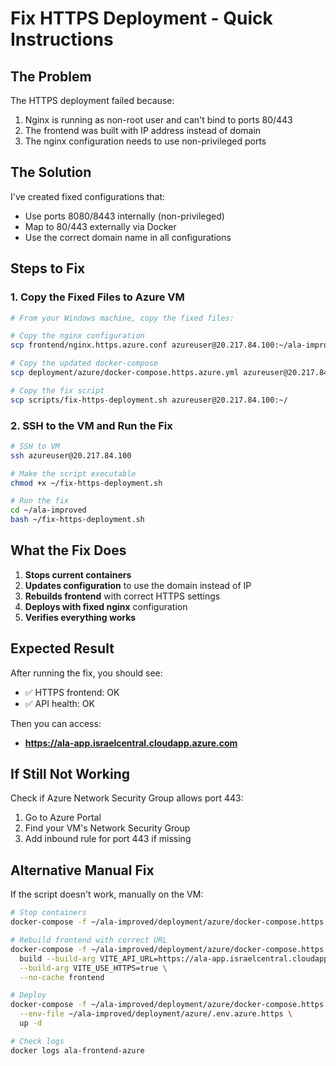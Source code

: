 # Fix HTTPS Deployment - Quick Instructions

## The Problem
The HTTPS deployment failed because:
1. Nginx is running as non-root user and can't bind to ports 80/443
2. The frontend was built with IP address instead of domain
3. The nginx configuration needs to use non-privileged ports

## The Solution
I've created fixed configurations that:
- Use ports 8080/8443 internally (non-privileged)
- Map to 80/443 externally via Docker
- Use the correct domain name in all configurations

## Steps to Fix

### 1. Copy the Fixed Files to Azure VM

```bash
# From your Windows machine, copy the fixed files:

# Copy the nginx configuration
scp frontend/nginx.https.azure.conf azureuser@20.217.84.100:~/ala-improved/frontend/

# Copy the updated docker-compose
scp deployment/azure/docker-compose.https.azure.yml azureuser@20.217.84.100:~/ala-improved/deployment/azure/

# Copy the fix script
scp scripts/fix-https-deployment.sh azureuser@20.217.84.100:~/
```

### 2. SSH to the VM and Run the Fix

```bash
# SSH to VM
ssh azureuser@20.217.84.100

# Make the script executable
chmod +x ~/fix-https-deployment.sh

# Run the fix
cd ~/ala-improved
bash ~/fix-https-deployment.sh
```

## What the Fix Does

1. **Stops current containers**
2. **Updates configuration** to use the domain instead of IP
3. **Rebuilds frontend** with correct HTTPS settings
4. **Deploys with fixed nginx** configuration
5. **Verifies everything works**

## Expected Result

After running the fix, you should see:
- ✅ HTTPS frontend: OK
- ✅ API health: OK

Then you can access:
- **https://ala-app.israelcentral.cloudapp.azure.com**

## If Still Not Working

Check if Azure Network Security Group allows port 443:
1. Go to Azure Portal
2. Find your VM's Network Security Group
3. Add inbound rule for port 443 if missing

## Alternative Manual Fix

If the script doesn't work, manually on the VM:

```bash
# Stop containers
docker-compose -f ~/ala-improved/deployment/azure/docker-compose.https.azure.yml down

# Rebuild frontend with correct URL
docker-compose -f ~/ala-improved/deployment/azure/docker-compose.https.azure.yml \
  build --build-arg VITE_API_URL=https://ala-app.israelcentral.cloudapp.azure.com/api \
  --build-arg VITE_USE_HTTPS=true \
  --no-cache frontend

# Deploy
docker-compose -f ~/ala-improved/deployment/azure/docker-compose.https.azure.yml \
  --env-file ~/ala-improved/deployment/azure/.env.azure.https \
  up -d

# Check logs
docker logs ala-frontend-azure
```